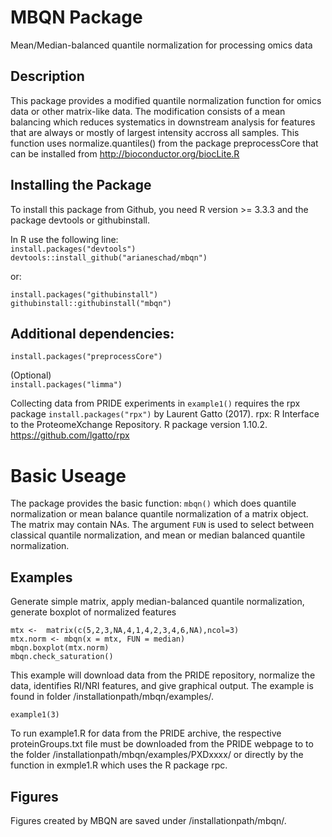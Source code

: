 # MBQN Package
Mean/Median-balanced quantile normalization for processing omics data

## Description
This package provides a modified quantile normalization function for omics data or other matrix-like data. The modification consists of a mean balancing which reduces systematics in downstream analysis for features that are always or mostly of largest intensity accross all samples. This function uses normalize.quantiles() from the package preprocessCore that can be installed from http://bioconductor.org/biocLite.R

## Installing the Package

To install this package from Github, you need R version >= 3.3.3 and the package devtools or githubinstall.

In R use the following line:<br/>
`install.packages("devtools")`<br/>
`devtools::install_github("arianeschad/mbqn")`

or:

`install.packages("githubinstall")`<br/>
`githubinstall::githubinstall("mbqn")`

## Additional dependencies: 
`install.packages("preprocessCore")`

(Optional)<br/>
`install.packages("limma")`

Collecting data from PRIDE experiments in `example1()` requires the rpx package
`install.packages("rpx")`
by Laurent Gatto (2017). rpx: R Interface to the ProteomeXchange Repository. R package version 1.10.2. https://github.com/lgatto/rpx


# Basic Useage

The package provides the basic function: `mbqn()` which does quantile normalization or mean balance quantile normalization of a matrix object. The matrix may contain NAs. The argument `FUN` is used to select between classical quantile normalization, and mean or median balanced quantile normalization.

## Examples
Generate simple matrix, apply median-balanced quantile normalization, generate boxplot of normalized features

`mtx <-  matrix(c(5,2,3,NA,4,1,4,2,3,4,6,NA),ncol=3)`<br/>
`mtx.norm <- mbqn(x = mtx, FUN = median)`<br/>
`mbqn.boxplot(mtx.norm)`<br/>
`mbqn.check_saturation()`

This example will download data from the PRIDE repository, normalize the data, identifies RI/NRI features, and give graphical output. The example is found in folder /installationpath/mbqn/examples/.

`example1(3)`

To run example1.R for data from the PRIDE archive, the respective proteinGroups.txt file must be downloaded from the PRIDE webpage to to the folder /installationpath/mbqn/examples/PXDxxxx/ or directly by the function in exmple1.R which uses the R package rpc. 

## Figures
Figures created by MBQN are saved under /installationpath/mbqn/.
